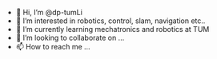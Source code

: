 - 👋 Hi, I’m @dp-tumLi
- 👀 I’m interested in robotics, control, slam, navigation etc..
- 🌱 I’m currently learning mechatronics and robotics at TUM
- 💞️ I’m looking to collaborate on ...
- 📫 How to reach me ...

<!---
dp-tumLi/dp-tumLi is a ✨ special ✨ repository because its `README.md` (this file) appears on your GitHub profile.
You can click the Preview link to take a look at your changes.
--->
